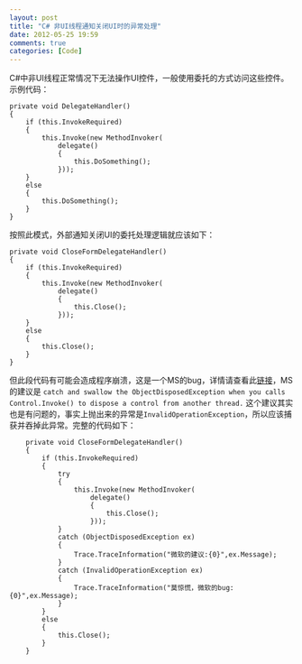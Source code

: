```yaml
---
layout: post
title: "C# 非UI线程通知关闭UI时的异常处理"
date: 2012-05-25 19:59
comments: true
categories: [Code]
---
```

C#中非UI线程正常情况下无法操作UI控件，一般使用委托的方式访问这些控件。  
示例代码：

    private void DelegateHandler()
    {
        if (this.InvokeRequired)
        {
            this.Invoke(new MethodInvoker(
                delegate()
                {
                    this.DoSomething();
                }));
        }
        else
        {
            this.DoSomething();
        }
    }
<!--more-->
按照此模式，外部通知关闭UI的委托处理逻辑就应该如下：

    private void CloseFormDelegateHandler()
    {
        if (this.InvokeRequired)
        {
            this.Invoke(new MethodInvoker(
                delegate()
                {
                    this.Close();
                }));
        }
        else
        {
            this.Close();
        }
    }

但此段代码有可能会造成程序崩溃，这是一个MS的bug，详情请查看此[链接](https://connect.microsoft.com/VisualStudio/feedback/details/560637/exception-invoke-or-begininvoke-cannot-be-called-on-a-control-until-the-window-handle-has-been-created-is-thrown)，MS的建议是 `catch and swallow the ObjectDisposedException when you calls Control.Invoke() to dispose a control from another thread.` 这个建议其实也是有问题的，事实上抛出来的异常是`InvalidOperationException`，所以应该捕获并吞掉此异常。完整的代码如下：

        private void CloseFormDelegateHandler()
        {
            if (this.InvokeRequired)
            {
                try
                {
                    this.Invoke(new MethodInvoker(
                        delegate()
                        {
                            this.Close();
                        }));
                }
                catch (ObjectDisposedException ex)
                {
                    Trace.TraceInformation("微软的建议:{0}",ex.Message);
                }
                catch (InvalidOperationException ex)
                {
                    Trace.TraceInformation("莫惊慌，微软的bug:{0}",ex.Message);
                }
            }
            else
            {
                this.Close();
            }
        }